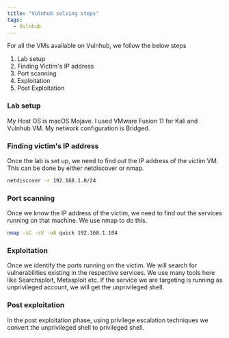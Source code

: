 ```yaml
---
title: "Vulnhub solving steps"
tags:
  - Vulnhub
---
```

For all the VMs available on Vulnhub, we follow the below steps
  1. Lab setup
  2. Finding Victim's IP address
  3. Port scanning
  4. Exploitation
  5. Post Exploitation

### Lab setup
My Host OS is macOS Mojave. I used VMware Fusion 11 for Kali and Vulnhub VM.  My network configuration is Bridged.

### Finding victim's IP address
Once the lab is set up, we need to find out the IP address of the victim VM. This can be done by either netdiscover or nmap.
```sh
netdiscover -r 192.168.1.0/24
```

### Port scanning
Once we know the IP address of the victim, we need to find out the services running on that machine. We use nmap to do this.
```sh
nmap -sC -sV -oA quick 192.168.1.104
```

### Exploitation
Once we identify the ports running on the victim. We will search for vulnerabilities existing in the respective services. We use many tools here like Searchsploit, Metasploit etc. If the service we are targeting is running as unprivileged account, we will get the unprivileged shell.

### Post exploitation
In the post exploitation phase, using privilege escalation techniques we convert the unprivileged shell to privileged shell.
